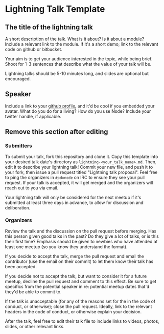 # Lightning Talk Template

## The title of the lightning talk

A short description of the talk. What is it about? Is it about a module? Include a relevant link to the module. If it's a short demo; link
to the relevant code on github or bitbucket.

Your aim is to get your audience interested in the topic, while being brief. Shoot for 1-3 sentences
that describe what the value of your talk will be.

Lightning talks should be 5-10 minutes long, and slides are optional but encouraged.

## Speaker <Your Name>

Include a link to your [github profile](https://github.com/pdxnode/), and it'd be cool if you
embedded your avatar. What do you do for a living? How do you use Node? Include your twitter handle, if
applicable.

## Remove this section after editing

### Submitters

To submit your talk, fork this repository and clone it. Copy this template into your desired talk date's directory as `lightning-<your_talk_name>.md`.
Then, edit it to describe your lightning talk! Commit your new file, and push it to your fork, then issue a pull request titled
"Lightning talk proposal". Feel free to ping the organizers in `#pdxnode` on IRC to ensure they see your pull request.
If your talk is accepted, it will get merged and the organizers will reach out to you via email.

Your lightning talk will only be considered for the next meetup if it's submitted at least three days in advance, to allow for discussion
and deliberation.

### Organizers

Review the talk and the discussion on the pull request before merging. Has this person given good talks in the past? Do they give a
lot of talks, or is this their first time? Emphasis should be given to newbies who have attended at least one meetup (so you know
they understand the format).

If you decide to accept the talk, merge the pull request and email the contributor (use the email on their commit) to let them know their
talk has been accepted.

If you decide not to accept the talk, but want to consider it for a future meetup, decline the pull request and comment
to this effect. Be sure to get specifics from the potential speaker in re: potential meetup dates that'd they'd be able to
commit to.

If the talk is unacceptable (for any of the reasons set for the in the code of conduct, or otherwise); close the pull request. Ideally, link to the relevant headers in the code of conduct, or otherwise explain your decision.

After the talk, feel free to edit their talk file to include links to videos, photos, slides, or other relevant links.
